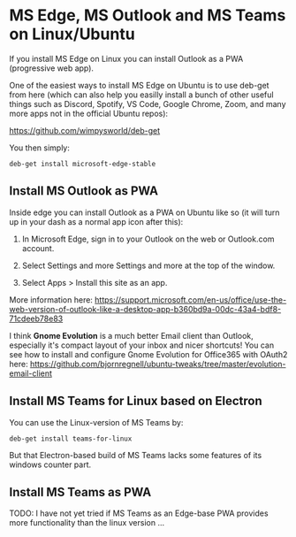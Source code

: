 # MS Edge, MS Outlook and MS Teams on Linux/Ubuntu

If you install MS Edge on Linux you can install Outlook as a PWA (progressive web app).

One of the easiest ways to install MS Edge on Ubuntu is to use deb-get from here (which can also help you easilly install a bunch of other useful things such as Discord, Spotify, VS Code, Google Chrome, Zoom, and many more apps not in the official Ubuntu repos):

https://github.com/wimpysworld/deb-get

You then simply:
```
deb-get install microsoft-edge-stable

```

## Install MS Outlook as PWA

Inside edge you can install Outlook as a PWA on Ubuntu like so (it will turn up in your dash as a normal app icon after this):

1. In Microsoft Edge, sign in to your Outlook on the web or Outlook.com account.

2. Select Settings and more Settings and more at the top of the window.

3. Select Apps > Install this site as an app.

More information here: https://support.microsoft.com/en-us/office/use-the-web-version-of-outlook-like-a-desktop-app-b360bd9a-00dc-43a4-bdf8-71cdeeb78e83

I think **Gnome Evolution** is a much better Email client than Outlook, especially it's compact layout of your inbox and nicer shortcuts! You can see how to install and configure Gnome Evolution for Office365 with OAuth2 here: https://github.com/bjornregnell/ubuntu-tweaks/tree/master/evolution-email-client

## Install MS Teams for Linux based on Electron

You can use the Linux-version of MS Teams by:
```
deb-get install teams-for-linux
```
But that Electron-based build of MS Teams lacks some features of its windows counter part. 

## Install MS Teams as PWA

TODO: I have not yet tried  if MS Teams as an Edge-base PWA provides more functionality than the linux version ...